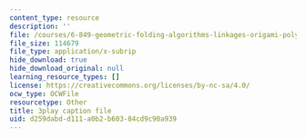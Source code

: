 ```yaml
---
content_type: resource
description: ''
file: /courses/6-849-geometric-folding-algorithms-linkages-origami-polyhedra-fall-2012/d259dabdd111a0b2b60384cd9c90a939_rfWCDzG4PWk.srt
file_size: 114679
file_type: application/x-subrip
hide_download: true
hide_download_original: null
learning_resource_types: []
license: https://creativecommons.org/licenses/by-nc-sa/4.0/
ocw_type: OCWFile
resourcetype: Other
title: 3play caption file
uid: d259dabd-d111-a0b2-b603-84cd9c90a939
---
```

